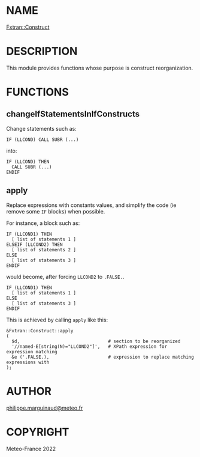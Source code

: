 # NAME

[Fxtran::Construct](../lib/Fxtran/Construct.pm)

# DESCRIPTION

This module provides functions whose purpose is construct reorganization.

# FUNCTIONS

## changeIfStatementsInIfConstructs

Change statements such as:

    IF (LLCOND) CALL SUBR (...)

into:

    IF (LLCOND) THEN
      CALL SUBR (...)
    ENDIF

## apply

Replace expressions with constants values, and simplify the code (ie remove
some `IF` blocks) when possible.

For instance, a block such as:

    IF (LLCOND1) THEN
      [ list of statements 1 ]
    ELSEIF (LLCOND2) THEN
      [ list of statements 2 ]
    ELSE
      [ list of statements 3 ]
    ENDIF

would become, after forcing `LLCOND2` to `.FALSE.`.

    IF (LLCOND1) THEN
      [ list of statements 1 ]
    ELSE
      [ list of statements 3 ]
    ENDIF

This is achieved by calling `apply` like this:

    &Fxtran::Construct::apply 
    (
      $d,                                 # section to be reorganized
      '//named-E[string(N)="LLCOND2"]',   # XPath expression for expression matching
      &e ('.FALSE.),                      # expression to replace matching expressions with
    );

# AUTHOR

philippe.marguinaud@meteo.fr

# COPYRIGHT

Meteo-France 2022
